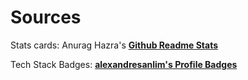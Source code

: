 # Sources

Stats cards: Anurag Hazra's [**Github Readme Stats**](https://github.com/anuraghazra/github-readme-stats)

Tech Stack Badges: [**alexandresanlim's Profile Badges**](https://github.com/alexandresanlim/Badges4-README.md-Profile)

